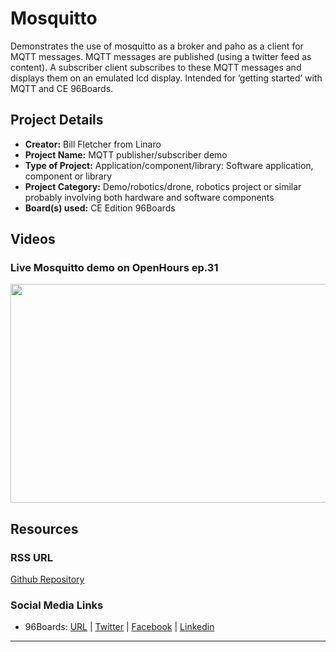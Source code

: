 # Mosquitto

Demonstrates the use of mosquitto as a broker and paho as a client for MQTT messages. MQTT messages are published (using a twitter feed as content). A subscriber client subscribes to these MQTT messages and displays them on an emulated lcd display. Intended for ‘getting started’ with MQTT and CE 96Boards.

## Project Details

- **Creator:** Bill Fletcher from Linaro
- **Project Name:** MQTT publisher/subscriber demo
- **Type of Project:** Application/component/library: Software application, component or library
- **Project Category:** Demo/robotics/drone, robotics project or similar probably involving both hardware and software components
- **Board(s) used:** CE Edition 96Boards

## Videos

### Live Mosquitto demo on OpenHours ep.31

[<img src="https://github.com/96boards/website/blob/master/96boards.org/Projects/Mosquitto/Images/MQTT_Video_OpenHours.png?raw=true" data-canonical-src="https://github.com/96boards/website/blob/master/96boards.org/Projects/Mosquitto/Images/MQTT_Video_OpenHours.png?raw=true" width="600" height="350" />](https://youtu.be/soYVe_MJaaE?list=PL-NF6S9MM_W1QBjUc2B5Pg502bz7qslxk)

## Resources

### RSS URL

[Github Repository](https://github.com/bfletcher/96board-mqtt-demo)

### Social Media Links

- 96Boards: [URL](http://www.96boards.org/) | [Twitter](https://twitter.com/96boards) | [Facebook](https://www.facebook.com/96Boards) | [Linkedin](https://www.linkedin.com/showcase/6637095/)

***
